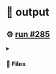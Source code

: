 # 📝  output 

## ⚙️ [run #285](https://github.com/jwenerd/ytm-dl/actions/runs/7763562716)

<details>

<summary>

### 📁 Files

</summary>

|                                                                       |lines|size|bytes |
|-----------------------------------------------------------------------|-----|----|------|
|[`output/history.csv` ](output/history.csv)                            |2103 |200K|204639|
|[`output/library_albums.csv` ](output/library_albums.csv)              |947  |68K |66189 |
|[`output/library_songs.csv` ](output/library_songs.csv)                |2999 |252K|257239|
|[`output/library_artists.csv` ](output/library_artists.csv)            |2107 |96K |95629 |
|[`output/liked_songs.csv` ](output/liked_songs.csv)                    |1464 |128K|127124|
|[`output/library_subscriptions.csv` ](output/library_subscriptions.csv)|69   |4.0K|2717  |

</details>
